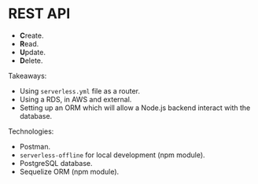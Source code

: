 # REST API

- **C**reate.
- **R**ead.
- **U**pdate.
- **D**elete.

Takeaways:

- Using `serverless.yml` file as a router.
- Using a RDS, in AWS and external.
- Setting up an ORM which will allow a Node.js backend interact with the database.

Technologies:

- Postman.
- `serverless-offline` for local development (npm module).
- PostgreSQL database.
- Sequelize ORM (npm module).
